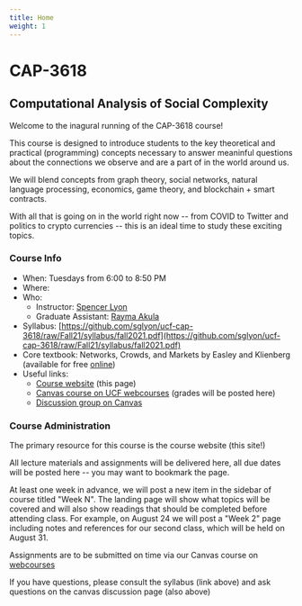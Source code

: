 ```yaml
---
title: Home
weight: 1
---
```


# CAP-3618

## Computational Analysis of Social Complexity

Welcome to the inagural running of the CAP-3618 course!

This course is designed to introduce students to the key theoretical and practical (programming) concepts necessary to answer meaninful questions about the connections we observe and are a part of in the world around us.

We will blend concepts from graph theory, social networks, natural language processing, economics, game theory, and blockchain + smart contracts.

With all that is going on in the world right now -- from COVID to Twitter and politics to crypto currencies -- this is an ideal time to study these exciting topics.

### Course Info

- When: Tuesdays from 6:00 to 8:50 PM
- Where:
- Who:
  - Instructor: [Spencer Lyon](mailto:spencer.lyon@ucf.edu)
  - Graduate Assistant: [Rayma Akula](mailto:ramya.akula@knights.ucf.edu)
- Syllabus: [https://github.com/sglyon/ucf-cap-3618/raw/Fall21/syllabus/fall2021.pdf](https://github.com/sglyon/ucf-cap-3618/raw/Fall21/syllabus/fall2021.pdf)
- Core textbook: Networks, Crowds, and Markets by Easley and Klienberg (available for free [online](https://www.cs.cornell.edu/home/kleinber/networks-book/))
- Useful links:
  - [Course website](https://sglyon.github.io/ucf-cap-3618/) (this page)
  - [Canvas course on UCF webcourses](https://webcourses.ucf.edu/courses/1392110) (grades will be posted here)
  - [Discussion group on Canvas](https://webcourses.ucf.edu/courses/1392110/discussion_topics)

### Course Administration

The primary resource for this course is the course website (this site!)

All lecture materials and assignments will be delivered here, all due dates will be posted here -- you may want to bookmark the page.

At least one week in advance, we will post a new item in the sidebar of course titled "Week N". The landing page will show what topics will be covered and will also show readings that should be completed before attending class. For example, on August 24 we will post a "Week 2" page including notes and references for our second class, which will be held on August 31.

Assignments are to be submitted on time via our Canvas course on [webcourses](https://webcourses.ucf.edu/courses/1392110)

If you have questions, please consult the syllabus (link above) and ask questions on the canvas discussion page (also above)
